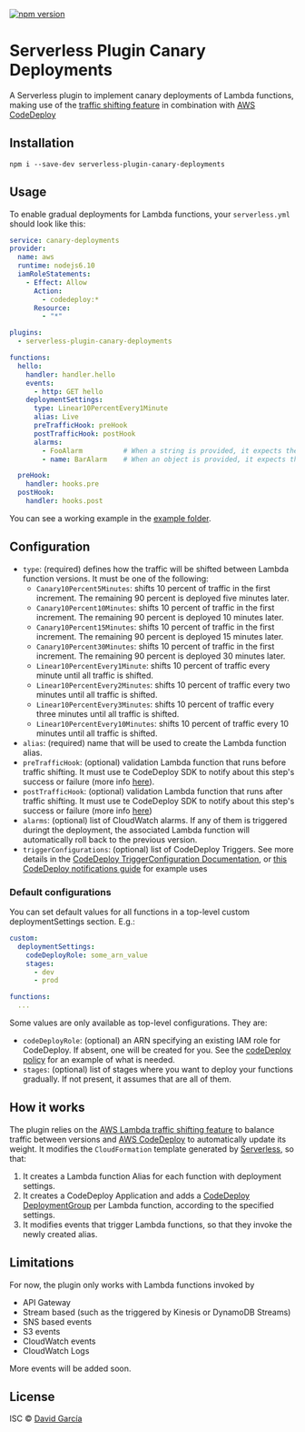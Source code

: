 [![npm version](https://badge.fury.io/js/serverless-plugin-canary-deployments.svg)](https://badge.fury.io/js/serverless-plugin-canary-deployments)

# Serverless Plugin Canary Deployments

A Serverless plugin to implement canary deployments of Lambda functions, making use of the [traffic shifting feature](https://docs.aws.amazon.com/lambda/latest/dg/lambda-traffic-shifting-using-aliases.html) in combination with [AWS CodeDeploy](https://docs.aws.amazon.com/lambda/latest/dg/automating-updates-to-serverless-apps.html)

## Installation

`npm i --save-dev serverless-plugin-canary-deployments`

## Usage

To enable gradual deployments for Lambda functions, your `serverless.yml` should look like this:

```yaml
service: canary-deployments
provider:
  name: aws
  runtime: nodejs6.10
  iamRoleStatements:
    - Effect: Allow
      Action:
        - codedeploy:*
      Resource:
        - "*"

plugins:
  - serverless-plugin-canary-deployments

functions:
  hello:
    handler: handler.hello
    events:
      - http: GET hello
    deploymentSettings:
      type: Linear10PercentEvery1Minute
      alias: Live
      preTrafficHook: preHook
      postTrafficHook: postHook
      alarms:
        - FooAlarm          # When a string is provided, it expects the alarm Logical ID
        - name: BarAlarm    # When an object is provided, it expects the alarm name in the name property

  preHook:
    handler: hooks.pre
  postHook:
    handler: hooks.post
```

You can see a working example in the [example folder](./example/).

## Configuration

* `type`: (required) defines how the traffic will be shifted between Lambda function versions. It must be one of the following:
  - `Canary10Percent5Minutes`: shifts 10 percent of traffic in the first increment. The remaining 90 percent is deployed five minutes later.
  - `Canary10Percent10Minutes`: shifts 10 percent of traffic in the first increment. The remaining 90 percent is deployed 10 minutes later.
  - `Canary10Percent15Minutes`: shifts 10 percent of traffic in the first increment. The remaining 90 percent is deployed 15 minutes later.
  - `Canary10Percent30Minutes`: shifts 10 percent of traffic in the first increment. The remaining 90 percent is deployed 30 minutes later.
  - `Linear10PercentEvery1Minute`: shifts 10 percent of traffic every minute until all traffic is shifted.
  - `Linear10PercentEvery2Minutes`: shifts 10 percent of traffic every two minutes until all traffic is shifted.
  - `Linear10PercentEvery3Minutes`: shifts 10 percent of traffic every three minutes until all traffic is shifted.
  - `Linear10PercentEvery10Minutes`: shifts 10 percent of traffic every 10 minutes until all traffic is shifted.
* `alias`: (required) name that will be used to create the Lambda function alias.
* `preTrafficHook`: (optional) validation Lambda function that runs before traffic shifting. It must use te CodeDeploy SDK to notify about this step's success or failure (more info [here](https://docs.aws.amazon.com/codedeploy/latest/userguide/reference-appspec-file-structure-hooks.html)).
* `postTrafficHook`: (optional) validation Lambda function that runs after traffic shifting. It must use te CodeDeploy SDK to notify about this step's success or failure (more info [here](https://docs.aws.amazon.com/codedeploy/latest/userguide/reference-appspec-file-structure-hooks.html))
* `alarms`: (optional) list of CloudWatch alarms. If any of them is triggered duringt the deployment, the associated Lambda function will automatically roll back to the previous version.
* `triggerConfigurations`: (optional) list of CodeDeploy Triggers. See more details in the [CodeDeploy TriggerConfiguration Documentation](https://docs.aws.amazon.com/AWSCloudFormation/latest/UserGuide/aws-properties-codedeploy-deploymentgroup-triggerconfig.html), or [this CodeDeploy notifications guide](https://docs.aws.amazon.com/codedeploy/latest/userguide/monitoring-sns-event-notifications-create-trigger.html) for example uses

### Default configurations

You can set default values for all functions in a top-level custom deploymentSettings section.  E.g.:

```yaml
custom:
  deploymentSettings:
    codeDeployRole: some_arn_value
    stages:
      - dev
      - prod

functions:
  ...
```

Some values are only available as top-level configurations.  They are:

* `codeDeployRole`: (optional) an ARN specifying an existing IAM role for CodeDeploy.  If absent, one will be created for you.  See the [codeDeploy policy](./example-code-deploy-policy.json) for an example of what is needed.
* `stages`: (optional) list of stages where you want to deploy your functions gradually. If not present, it assumes that are all of them.

## How it works

The plugin relies on the [AWS Lambda traffic shifting feature](https://docs.aws.amazon.com/lambda/latest/dg/lambda-traffic-shifting-using-aliases.html) to balance traffic between versions and [AWS CodeDeploy](https://docs.aws.amazon.com/lambda/latest/dg/automating-updates-to-serverless-apps.html) to automatically update its weight. It modifies the `CloudFormation` template generated by [Serverless](https://github.com/serverless/serverless), so that:

1. It creates a Lambda function Alias for each function with deployment settings.
2. It creates a CodeDeploy Application and adds a [CodeDeploy DeploymentGroup](https://docs.aws.amazon.com/AWSCloudFormation/latest/UserGuide/aws-resource-codedeploy-deploymentgroup.html) per Lambda function, according to the specified settings.
3. It modifies events that trigger Lambda functions, so that they invoke the newly created alias.

## Limitations

For now, the plugin only works with Lambda functions invoked by 

* API Gateway
* Stream based (such as the triggered by Kinesis or DynamoDB Streams)
* SNS based events
* S3 events
* CloudWatch events
* CloudWatch Logs

More events will be added soon.

## License

ISC © [David García](https://github.com/davidgf)
